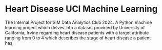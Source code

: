 # Heart Disease UCI Machine Learning
The Internal Project for SIM Data Analytics Club 2024. A Python machine learning project which delves into a dataset provided by University of California, Irvine regarding heart disease patients with a target attribute ranging from 0 to 4 which describes the stage of heart disease a patient has.
